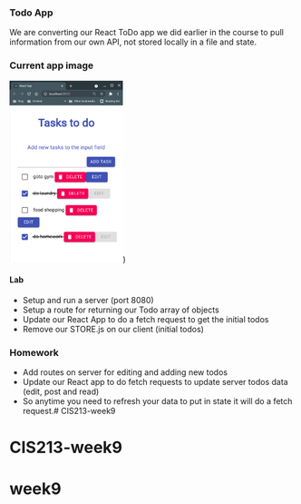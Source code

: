 ### Todo App

We are converting our React ToDo app we did earlier in the course to pull information from our own API, not stored locally in a file and state.

### Current app image

<img src="https://github.com/kevinctofel/week9/blob/3fa3fae39ff590737d4fbe02d3d29b8399163e92/React%20to%20do%20app.png" style="height: 320px; width: 200px"/>)

#### Lab

* Setup and run a server (port 8080)
* Setup a route for returning our Todo array of objects
* Update our React App to do a fetch request to get the initial todos
* Remove our STORE.js on our client (initial todos)

### Homework

* Add routes on server for editing and adding new todos
* Update our React app to do fetch requests to update server todos data (edit, post and read)
* So anytime you need to refresh your data to put in state it will do a fetch request.# CIS213-week9
# CIS213-week9
# week9
